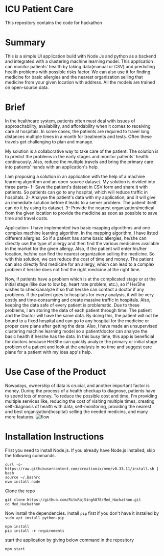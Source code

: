 # ICU Patient Care 
This repository contains the code for hackathon

# Summary

This is a simple UI application build with Node Js and python as a backend and integrated with a clustering machine learning model. This application can monitor patients' health by taking data(manual or CSV) and predicting health problems with possible risks factor. We can also use it for finding medicine for basic allergies and the nearest organization selling that medicine from your given location with address. All the models are trained on open-source data.

# Brief
In the healthcare system, patients often must deal with issues of approachability, availability, and affordability when it comes to receiving care at hospitals. In some cases, the patients are required to travel long distances multiple times in a month for treatments and tests. Often these travels get challenging to plan and manage.

My solution is a collaborative way to take care of the patient. The solution is to predict the problems in the early stages and monitor patients' health continuously. Also, reduce the multiple travels and bring the primary care into patients' hands with an application's help.

I am proposing a solution in an application with the help of a machine learning algorithm and an open-source dataset. My solution is divided into three parts-
1- Save the patient's dataset in CSV form and share it with patients. So patients can go to any hospital, which will reduce traffic in hospitals.
2- Analyse the patient's data with my application, and it will give an immediate solution before it leads to a server problem. The patient itself can do it by using its dataset.
3- Provide the nearest organization/medical from the given location to provide the medicine as soon as possible to save time and travel costs.

Application-
I have implemented two basic mapping algorithms and one complex machine learning algorithm. In the mapping algorithm, I have listed different allergies. So if a patient has some basic allergies, he/she can directly use the type of allergy and then find the various medicines available in the market for the given allergy. Also, if the patient will enter his/her location, he/she can find the nearest organization selling the medicine. So with this solution, we can reduce the cost of time and money. The patient can also directly find medicine for an allergy, which can lead to a complex problem if he/she does not find the right medicine at the right time.

Now, if patients have a problem which is at the complicated stage or at the initial stage (like due to low bp, heart rate problem, etc.), so if He/She wishes to check/analyze it so that he/she can contact a doctor if any problems. If the patient goes to hospitals for every analysis, it will be very costly and time-consuming and create massive traffic in hospitals. Also, keeping the data safe of every patient is problematic. Due to these problems, I am storing the data of each patient through time. The patient and the Doctor will have the same data. By doing this, the patient will not be bound to a fixed hospital and can go to any hospital for the medicine or proper care plans after getting the data. Also, I have made an unsupervised clustering machine learning model so a patient/doctor can analyze the basic health if he/she has the data. In this busy time, this app is beneficial for doctors because He/She can quickly analyze the primary or initial stage problem of a patient and look at the analysis in no time and suggest care plans for a patient with my idea app's help.

# Use Case of the Product
Nowadays, ownership of data is crucial, and another important factor is money. During the process of a health checkup to diagnose, patients have to spend lots of money. To reduce the possible cost and time, I'm providing multiple services like, reducing the cost of visiting multiple times, creating self-diagnosis of health with data, self-monitoring, providing the nearest and best organization(hospital) selling the needed medicins, and many more features. 
![flow](https://drive.google.com/file/d/1lwU0Xi71Qa64Xi-Ffq0-evjXAxgfJtme/view?usp=sharing)
# Installation Instructions

First you need to install Node.js. If you already have Node.js installed, skip the following commands.

```
curl -o- https://raw.githubusercontent.com/creationix/nvm/v0.33.11/install.sh | bash
source ~/.bashrc
nvm install node
```
Clone the repo
```
git clone https://github.com/RituRajSingh878/Med_Hackathon.git
cd Med_Hackathon
```

Now install the dependencies. Install `pip` first if you don't have it installed by `sudo apt install python-pip`
```
npm install
pip install -r requirements
```

start the application by giving below command in the repository
```
npm start
```

